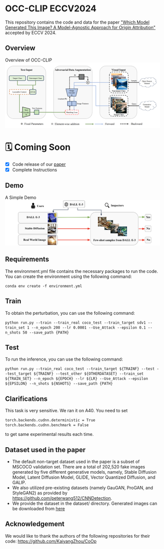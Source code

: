 # OCC-CLIP ECCV2024
This repository contains the code and data for the paper ["Which Model Generated This Image? A Model-Agnostic Approach for Origin Attribution"](https://arxiv.org/abs/2404.02697v2) accepted by ECCV 2024.
## Overview
Overview of OCC-CLIP
![OCC-CLIP Overview](Flowchat.png)

# 🗓 Coming Soon
- [x] Code release of our [paper](https://arxiv.org/abs/2404.02697v2)
- [x] Complete Instructions

## Demo
A Simple Demo
![Simple Demo](Teaser.png)

## Requirements
The environment.yml file contains the necessary packages to run the code. You can create the environment using the following command:
```
conda env create -f environment.yml
```

## Train
To obtain the perturbation, you can use the following command:
```
python run.py --train --train_real coco_test --train_target sdv1 --train_set 1 --n_epoch 200 --lr 0.0001 --Use_Attack --epsilon 0.1 --n_shots 50 --save_path {PATH}
```

## Test
To run the inference, you can use the following command:
```
python run.py --train_real coco_test --train_target ${TRAINF} --test --test_target ${TRAINF} --test_other ${OTHERDATASET} --train_set ${TRAIN_SET} --n_epoch ${EPOCH} --lr ${LR} --Use_Attack --epsilon ${EPSILON} --n_shots ${NSHOTS} --save_path {PATH}
```


## Clarifications
This task is very sensitive. We ran it on A40.
You need to set 
```
torch.backends.cudnn.deterministic = True
torch.backends.cudnn.benchmark = False
```
to get same experimental results each time.

## Dataset used in the paper

- The default non-target dataset used in the paper is a subset of MSCOCO validation set. There are a total of 202,520 fake images generated by five different generative models, namely, Stable Diffusion Model, Latent Diffusion Model, GLIDE, Vector Quantized Diffusion, and GALIP.
- We also utilized pre-existing datasets (namely GauGAN, ProGAN, and StyleGAN2) as provided by https://github.com/peterwang512/CNNDetection.
- We provide the dataset in the dataset/ directory. Generated images can be downloaded from [here](https://drive.google.com/drive/folders/0B_6QlNu0UvSmflVTclRQeEZtVGpJVWFXcGlaSkNVMFh5V1ZWVWdRa1d2SDdEdzNwc0NwOG8?resourcekey=0-Gff5JTYKYiyObeUz7e3FMA&usp=)

## Acknowledgement
We would like to thank the authors of the following repositories for their code: https://github.com/KaiyangZhou/CoOp
